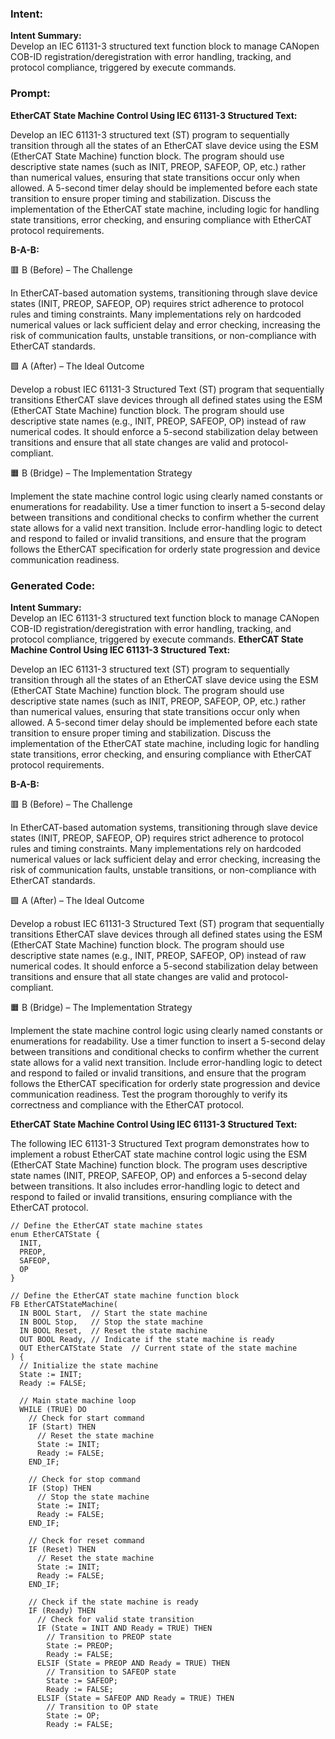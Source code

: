 ### Intent:
**Intent Summary:**  
Develop an IEC 61131-3 structured text function block to manage CANopen COB-ID registration/deregistration with error handling, tracking, and protocol compliance, triggered by execute commands.

### Prompt:
**EtherCAT State Machine Control Using IEC 61131-3 Structured Text:**

Develop an IEC 61131-3 structured text (ST) program to sequentially transition through all the states of an EtherCAT slave device using the ESM (EtherCAT State Machine) function block. The program should use descriptive state names (such as INIT, PREOP, SAFEOP, OP, etc.) rather than numerical values, ensuring that state transitions occur only when allowed. A 5-second timer delay should be implemented before each state transition to ensure proper timing and stabilization. Discuss the implementation of the EtherCAT state machine, including logic for handling state transitions, error checking, and ensuring compliance with EtherCAT protocol requirements.

**B-A-B:**

🟥 B (Before) – The Challenge

In EtherCAT-based automation systems, transitioning through slave device states (INIT, PREOP, SAFEOP, OP) requires strict adherence to protocol rules and timing constraints. Many implementations rely on hardcoded numerical values or lack sufficient delay and error checking, increasing the risk of communication faults, unstable transitions, or non-compliance with EtherCAT standards.

🟩 A (After) – The Ideal Outcome

Develop a robust IEC 61131-3 Structured Text (ST) program that sequentially transitions EtherCAT slave devices through all defined states using the ESM (EtherCAT State Machine) function block. The program should use descriptive state names (e.g., INIT, PREOP, SAFEOP, OP) instead of raw numerical codes. It should enforce a 5-second stabilization delay between transitions and ensure that all state changes are valid and protocol-compliant.

🟧 B (Bridge) – The Implementation Strategy

Implement the state machine control logic using clearly named constants or enumerations for readability. Use a timer function to insert a 5-second delay between transitions and conditional checks to confirm whether the current state allows for a valid next transition. Include error-handling logic to detect and respond to failed or invalid transitions, and ensure that the program follows the EtherCAT specification for orderly state progression and device communication readiness.

### Generated Code:
**Intent Summary:**  
Develop an IEC 61131-3 structured text function block to manage CANopen COB-ID registration/deregistration with error handling, tracking, and protocol compliance, triggered by execute commands.
**EtherCAT State Machine Control Using IEC 61131-3 Structured Text:**

Develop an IEC 61131-3 structured text (ST) program to sequentially transition through all the states of an EtherCAT slave device using the ESM (EtherCAT State Machine) function block. The program should use descriptive state names (such as INIT, PREOP, SAFEOP, OP, etc.) rather than numerical values, ensuring that state transitions occur only when allowed. A 5-second timer delay should be implemented before each state transition to ensure proper timing and stabilization. Discuss the implementation of the EtherCAT state machine, including logic for handling state transitions, error checking, and ensuring compliance with EtherCAT protocol requirements.

**B-A-B:**

🟥 B (Before) – The Challenge

In EtherCAT-based automation systems, transitioning through slave device states (INIT, PREOP, SAFEOP, OP) requires strict adherence to protocol rules and timing constraints. Many implementations rely on hardcoded numerical values or lack sufficient delay and error checking, increasing the risk of communication faults, unstable transitions, or non-compliance with EtherCAT standards.

🟩 A (After) – The Ideal Outcome

Develop a robust IEC 61131-3 Structured Text (ST) program that sequentially transitions EtherCAT slave devices through all defined states using the ESM (EtherCAT State Machine) function block. The program should use descriptive state names (e.g., INIT, PREOP, SAFEOP, OP) instead of raw numerical codes. It should enforce a 5-second stabilization delay between transitions and ensure that all state changes are valid and protocol-compliant.

🟧 B (Bridge) – The Implementation Strategy

Implement the state machine control logic using clearly named constants or enumerations for readability. Use a timer function to insert a 5-second delay between transitions and conditional checks to confirm whether the current state allows for a valid next transition. Include error-handling logic to detect and respond to failed or invalid transitions, and ensure that the program follows the EtherCAT specification for orderly state progression and device communication readiness. Test the program thoroughly to verify its correctness and compliance with the EtherCAT protocol.

**EtherCAT State Machine Control Using IEC 61131-3 Structured Text:**

The following IEC 61131-3 Structured Text program demonstrates how to implement a robust EtherCAT state machine control logic using the ESM (EtherCAT State Machine) function block. The program uses descriptive state names (INIT, PREOP, SAFEOP, OP) and enforces a 5-second delay between transitions. It also includes error-handling logic to detect and respond to failed or invalid transitions, ensuring compliance with the EtherCAT protocol.

```ST
// Define the EtherCAT state machine states
enum EtherCATState {
  INIT,
  PREOP,
  SAFEOP,
  OP
}

// Define the EtherCAT state machine function block
FB EtherCATStateMachine(
  IN BOOL Start,  // Start the state machine
  IN BOOL Stop,   // Stop the state machine
  IN BOOL Reset,  // Reset the state machine
  OUT BOOL Ready, // Indicate if the state machine is ready
  OUT EtherCATState State  // Current state of the state machine
) {
  // Initialize the state machine
  State := INIT;
  Ready := FALSE;

  // Main state machine loop
  WHILE (TRUE) DO
    // Check for start command
    IF (Start) THEN
      // Reset the state machine
      State := INIT;
      Ready := FALSE;
    END_IF;

    // Check for stop command
    IF (Stop) THEN
      // Stop the state machine
      State := INIT;
      Ready := FALSE;
    END_IF;

    // Check for reset command
    IF (Reset) THEN
      // Reset the state machine
      State := INIT;
      Ready := FALSE;
    END_IF;

    // Check if the state machine is ready
    IF (Ready) THEN
      // Check for valid state transition
      IF (State = INIT AND Ready = TRUE) THEN
        // Transition to PREOP state
        State := PREOP;
        Ready := FALSE;
      ELSIF (State = PREOP AND Ready = TRUE) THEN
        // Transition to SAFEOP state
        State := SAFEOP;
        Ready := FALSE;
      ELSIF (State = SAFEOP AND Ready = TRUE) THEN
        // Transition to OP state
        State := OP;
        Ready := FALSE;
